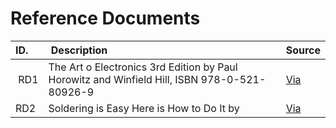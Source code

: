 # Reference Documents

| ID. | Description | Source |
| :--- | :--- | :--- |
| RD1 | The Art o Electronics 3rd Edition by Paul Horowitz and Winfield Hill, ISBN 978-0-521-80926-9 | [Via](https://www.amazon.co.uk/Art-Electronics-Paul-Horowitz/dp/0521809266) |
| RD2 | Soldering is Easy Here is How to Do It by | [Via](http://mightyohm.com/blog/2011/04/soldering-is-easy-comic-book/) |
